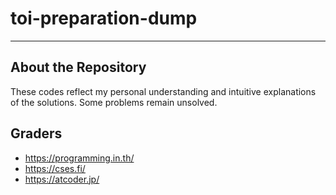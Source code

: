 # toi-preparation-dump

---

## About the Repository
  These codes reflect my personal understanding and intuitive explanations of the solutions. Some problems remain unsolved.

## Graders
- https://programming.in.th/
- https://cses.fi/
- https://atcoder.jp/
  
